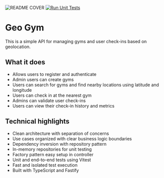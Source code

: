![README COVER](https://raw.githubusercontent.com/Casmei/gympass-study/refs/heads/main/img/Cover.jpg?token=GHSAT0AAAAAADACLJ2FFTKX5OJMX6W552222D4COOQ)
[![Run Unit Tests](https://github.com/Casmei/gympass-study/actions/workflows/run-unit-tests.yml/badge.svg)](https://github.com/Casmei/gympass-study/actions/workflows/run-unit-tests.yml)
# Geo Gym
This is a simple API for managing gyms and user check-ins based on geolocation.

## What it does
- Allows users to register and authenticate
- Admin users can create gyms
- Users can search for gyms and find nearby locations using latitude and longitude
- Users can check in at the nearest gym
- Admins can validate user check-ins
- Users can view their check-in history and metrics

## Technical highlights
- Clean architecture with separation of concerns
- Use cases organized with clear business logic boundaries
- Dependency inversion with repository pattern
- In-memory repositories for unit testing
- Factory pattern easy setup in controller
- Unit and end-to-end tests using Vitest
- Fast and isolated test execution
- Built with TypeScript and Fastify

